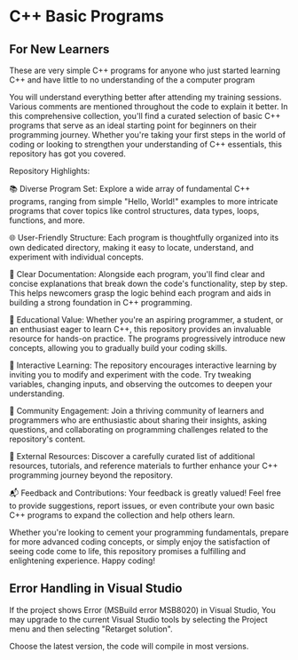 # C++ Basic Programs
## For New Learners

These are very simple C++ programs for anyone who just started learning C++ and have little to no understanding of the a computer program

You will understand everything better after attending my training sessions.
Various comments are mentioned throughout the code to explain it better.
In this comprehensive collection, you'll find a curated selection of basic C++ programs that serve as an ideal starting point for beginners on their programming journey. Whether you're taking your first steps in the world of coding or looking to strengthen your understanding of C++ essentials, this repository has got you covered.

Repository Highlights:

📚 Diverse Program Set: Explore a wide array of fundamental C++ programs, ranging from simple "Hello, World!" examples to more intricate programs that cover topics like control structures, data types, loops, functions, and more.

🌐 User-Friendly Structure: Each program is thoughtfully organized into its own dedicated directory, making it easy to locate, understand, and experiment with individual concepts.

📝 Clear Documentation: Alongside each program, you'll find clear and concise explanations that break down the code's functionality, step by step. This helps newcomers grasp the logic behind each program and aids in building a strong foundation in C++ programming.

🚀 Educational Value: Whether you're an aspiring programmer, a student, or an enthusiast eager to learn C++, this repository provides an invaluable resource for hands-on practice. The programs progressively introduce new concepts, allowing you to gradually build your coding skills.

🔄 Interactive Learning: The repository encourages interactive learning by inviting you to modify and experiment with the code. Try tweaking variables, changing inputs, and observing the outcomes to deepen your understanding.

📣 Community Engagement: Join a thriving community of learners and programmers who are enthusiastic about sharing their insights, asking questions, and collaborating on programming challenges related to the repository's content.

🔗 External Resources: Discover a carefully curated list of additional resources, tutorials, and reference materials to further enhance your C++ programming journey beyond the repository.

📬 Feedback and Contributions: Your feedback is greatly valued! Feel free to provide suggestions, report issues, or even contribute your own basic C++ programs to expand the collection and help others learn.

Whether you're looking to cement your programming fundamentals, prepare for more advanced coding concepts, or simply enjoy the satisfaction of seeing code come to life, this repository promises a fulfilling and enlightening experience. Happy coding!

## Error Handling in Visual Studio

If the project shows Error (MSBuild error MSB8020) in Visual Studio, 
You may upgrade to the current Visual Studio tools by selecting the 
Project menu and then selecting "Retarget solution".

Choose the latest version, the code will compile in most versions.
